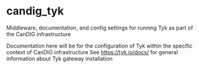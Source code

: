# candig_tyk
Middleware, documentation, and config settings for running Tyk as part of the CanDIG infrastructure

Documentation here will be for the configuration of Tyk within the specific context of CanDIG infrastructure
See https://tyk.io/docs/ for general information about Tyk gateway installation
